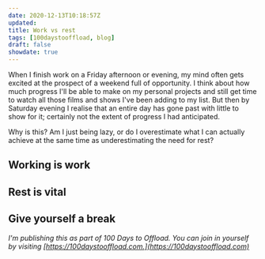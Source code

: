 ```yaml
---
date: 2020-12-13T10:18:57Z
updated:
title: Work vs rest
tags: [100daystooffload, blog]
draft: false
showdate: true
---
```


When I finish work on a Friday afternoon or evening, my mind often gets excited at the prospect of a weekend full of opportunity. I think about how much progress I'll be able to make on my personal projects and still get time to watch all those films and shows I've been adding to my list. But then by Saturday evening I realise that an entire day has gone past with little to show for it; certainly not the extent of progress I had anticipated.

Why is this? Am I just being lazy, or do I overestimate what I can actually achieve at the same time as underestimating the need for rest?

## Working is work

## Rest is vital

## Give yourself a break

_I'm publishing this as part of 100 Days to Offload. You can join in yourself by visiting [https://100daystooffload.com.](https://100daystooffload.com)_
